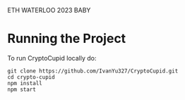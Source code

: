 ETH WATERLOO 2023 BABY

# Running the Project

To run CryptoCupid locally do:

```
git clone https://github.com/IvanYu327/CryptoCupid.git
cd crypto-cupid
npm install
npm start
```
